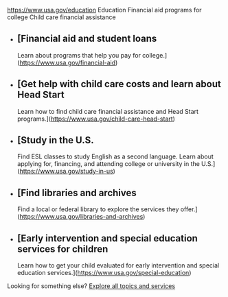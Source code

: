 

https://www.usa.gov/education
Education
Financial aid programs for college
Child care financial assistance

* [Financial aid and student loans
  -------------------------------

  Learn about programs that help you pay for college.](https://www.usa.gov/financial-aid)
* [Get help with child care costs and learn about Head Start
  ---------------------------------------------------------

  Learn how to find child care financial assistance and Head Start programs.](https://www.usa.gov/child-care-head-start)
* [Study in the U.S.
  -----------------

  Find ESL classes to study English as a second language. Learn about applying for, financing, and attending college or university in the U.S.](https://www.usa.gov/study-in-us)
* [Find libraries and archives
  ---------------------------

  Find a local or federal library to explore the services they offer.](https://www.usa.gov/libraries-and-archives)
* [Early intervention and special education services for children
  --------------------------------------------------------------

  Learn how to get your child evaluated for early intervention and special education services.](https://www.usa.gov/special-education)

Looking for something else?
[Explore all topics and services](https://www.usa.gov/#all-topics-header)

